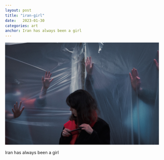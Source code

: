 ```yaml
---
layout: post
title: "iran-girl"
date:   2023-01-30
categories: art
anchor: Iran has always been a girl
---
```


![iran-girl](/img/arts/iran-girl.jpg)

<span class='image-details'>
Iran has always been a girl
</span>
